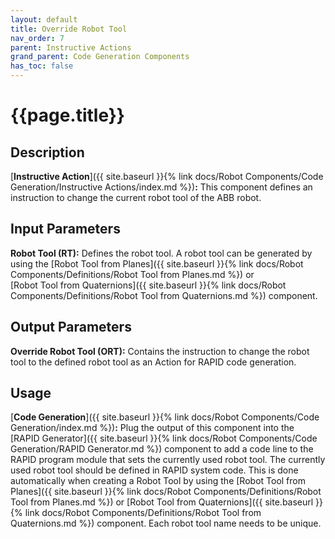 ```yaml
---
layout: default
title: Override Robot Tool
nav_order: 7
parent: Instructive Actions
grand_parent: Code Generation Components
has_toc: false
---
```


# **{{page.title}}**

## **Description**

[**Instructive Action**]({{ site.baseurl }}{% link docs/Robot Components/Code Generation/Instructive Actions/index.md %})**:** 
This component defines an instruction to change the current robot tool of the ABB robot.

## **Input Parameters**

**Robot Tool (RT):** Defines the robot tool. A robot tool can be generated by using the 
[Robot Tool from Planes]({{ site.baseurl }}{% link docs/Robot Components/Definitions/Robot Tool from Planes.md %}) or  
[Robot Tool from Quaternions]({{ site.baseurl }}{% link docs/Robot Components/Definitions/Robot Tool from Quaternions.md %}) component.

## **Output Parameters**

**Override Robot Tool (ORT):** Contains the instruction to change the robot tool to the defined robot tool as an Action for RAPID code generation.

## **Usage**

[**Code Generation**]({{ site.baseurl }}{% link docs/Robot Components/Code Generation/index.md %})**:** 
Plug the output of this component into the [RAPID Generator]({{ site.baseurl }}{% link docs/Robot Components/Code Generation/RAPID Generator.md %}) component 
to add a code line to the RAPID program module that sets the currently used robot tool. The currently used robot tool should be defined in RAPID system code. 
This is done automatically when creating a Robot Tool by using the [Robot Tool from Planes]({{ site.baseurl }}{% link docs/Robot Components/Definitions/Robot Tool from Planes.md %}) or 
[Robot Tool from Quaternions]({{ site.baseurl }}{% link docs/Robot Components/Definitions/Robot Tool from Quaternions.md %}) component. Each robot tool name needs to be unique.